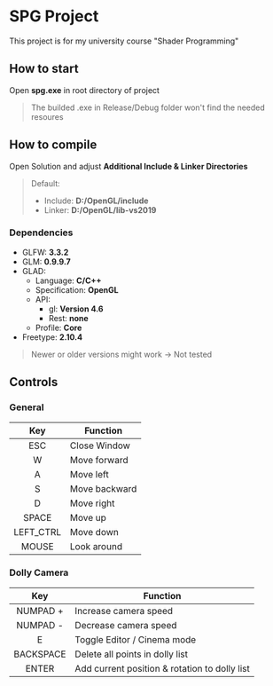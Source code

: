 # SPG Project

This project is for my university course "Shader Programming"

## How to start

Open **spg.exe** in root directory of project

> The builded .exe in Release/Debug folder won't find the needed resoures

## How to compile
Open Solution and adjust **Additional Include & Linker Directories**
> Default:
> * Include: **D:/OpenGL/include**
> * Linker: **D:/OpenGL/lib-vs2019**

### Dependencies
* GLFW: **3.3.2**
* GLM: **0.9.9.7**
* GLAD:
    * Language: **C/C++**
    * Specification: **OpenGL**
    * API:
        * gl: **Version 4.6**
        * Rest: **none**
    * Profile: **Core**
* Freetype: **2.10.4**
> Newer or older versions might work -> Not tested

## Controls

### General
|    Key    | Function      |
| :-------: | ------------- |
|    ESC    | Close Window  |
|     W     | Move forward  |
|     A     | Move left     |
|     S     | Move backward |
|     D     | Move right    |
|   SPACE   | Move up       |
| LEFT_CTRL | Move down     |
|   MOUSE   | Look around   |

### Dolly Camera
|    Key    | Function                                      |
| :-------: | --------------------------------------------- |
| NUMPAD +  | Increase camera speed                         |
| NUMPAD -  | Decrease camera speed                         |
|     E     | Toggle Editor / Cinema mode                   |
| BACKSPACE | Delete all points in dolly list               |
|   ENTER   | Add current position & rotation to dolly list |

